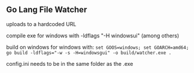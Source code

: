 ## Go Lang File Watcher

uploads to a hardcoded URL

compile exe for windows with -ldflags "-H windowsui" (among others)

build on windows for windows with:
``` set GOOS=windows; set GOARCH=amd64; go build -ldflags="-w -s -H=windowsgui" -o build/watcher.exe . ```

config.ini needs to be in the same folder as the .exe